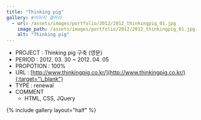 ```yaml
---
title: "Thinking pig"
gallery: #이미지 갤러리
  - url: /assets/images/portfolio/2012/2012_thinkingpig_01.jpg
    image_path: /assets/images/portfolio/2012/2012_thinkingpig_01.jpg
    alt: "Thinking pig"
---
```


- PROJECT : Thinking pig 구축 (영문)
- PERIOD : 2012. 03. 30 ~ 2012. 04. 05
- PROPOTION : 100%
- URL : [http://www.thinkingpig.co.kr/](http://www.thinkingpig.co.kr/){:target="\_blank"}
- TYPE : renewal
- COMMENT
  - HTML, CSS, JQuery

{% include gallery layout="half" %}
